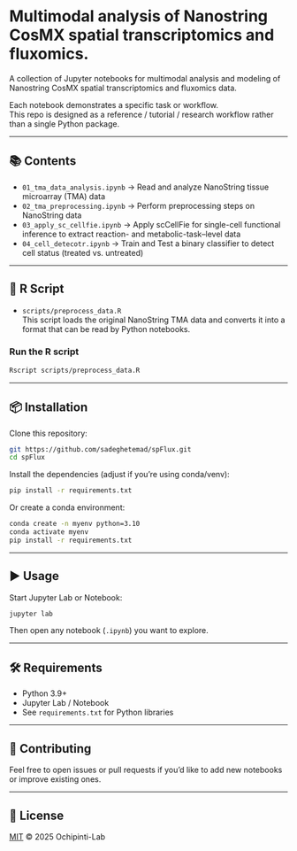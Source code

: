 # Multimodal analysis of Nanostring CosMX spatial transcriptomics and fluxomics.
 A collection of Jupyter notebooks for multimodal analysis and modeling of Nanostring CosMX spatial transcriptomics and fluxomics data.



Each notebook demonstrates a specific task or workflow.  
This repo is designed as a reference / tutorial / research workflow rather than a single Python package.

---

## 📚 Contents

- `01_tma_data_analysis.ipynb` → Read and analyze NanoString tissue microarray (TMA) data
- `02_tma_preprocessing.ipynb` → Perform preprocessing steps on NanoString data
- `03_apply_sc_cellfie.ipynb` → Apply scCellFie for single-cell functional inference to extract reaction- and metabolic-task–level data
- `04_cell_detecotr.ipynb` → Train and Test a binary classifier to detect cell status (treated vs. untreated)


---

## 📜 R Script

- `scripts/preprocess_data.R`  
  This script loads the original NanoString TMA data and converts it into a format that can be read by Python notebooks.  

### Run the R script

```bash
Rscript scripts/preprocess_data.R
```

---

## 📦 Installation

Clone this repository:

```bash
git https://github.com/sadeghetemad/spFlux.git
cd spFlux
```

Install the dependencies (adjust if you’re using conda/venv):

```bash
pip install -r requirements.txt
```

Or create a conda environment:

```bash
conda create -n myenv python=3.10
conda activate myenv
pip install -r requirements.txt
```

---

## ▶️ Usage

Start Jupyter Lab or Notebook:

```bash
jupyter lab
```

Then open any notebook (`.ipynb`) you want to explore.

---

## 🛠 Requirements

- Python 3.9+  
- Jupyter Lab / Notebook  
- See `requirements.txt` for Python libraries

---

## 🤝 Contributing

Feel free to open issues or pull requests if you’d like to add new notebooks or improve existing ones.

---

## 📄 License

[MIT](LICENSE) © 2025 Ochipinti-Lab